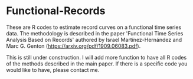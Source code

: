 # Functional-Records
These are R codes to estimate record curves on a functional time series data. The methodology is described in the paper 
'Functional Time Series Analysis Based on Records' authored by Israel Martínez-Hernández and Marc G. Genton (https://arxiv.org/pdf/1909.06083.pdf).

This is still under construction. I will add more function to have all R codes of the methods described in the main paper. 
If there is a specific code you would like to have, please contact me.

